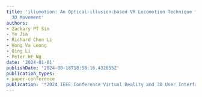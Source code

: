 ```yaml
---
title: 'illumotion: An Optical-illusion-based VR Locomotion Technique for Long-Distance
  3D Movement'
authors:
- Zackary PT Sin
- Ye Jia
- Richard Chen Li
- Hong Va Leong
- Qing Li
- Peter HF Ng
date: '2024-01-01'
publishDate: '2024-08-18T18:50:16.432055Z'
publication_types:
- paper-conference
publication: '*2024 IEEE Conference Virtual Reality and 3D User Interfaces (VR)*'
---
```

